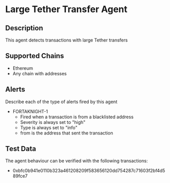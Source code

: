 # Large Tether Transfer Agent

## Description

This agent detects transactions with large Tether transfers

## Supported Chains

- Ethereum
- Any chain with addresses

## Alerts

Describe each of the type of alerts fired by this agent

- FORTAKNIGHT-1
  - Fired when a transaction is from a blacklisted address
  - Severity is always set to "high" 
  - Type is always set to "info"
  - from is the address that sent the transaction

## Test Data

The agent behaviour can be verified with the following transactions:

- 0xbfc0b941e0110b323a461208209f583656120dd754287c71603f2bf4d589fce7
